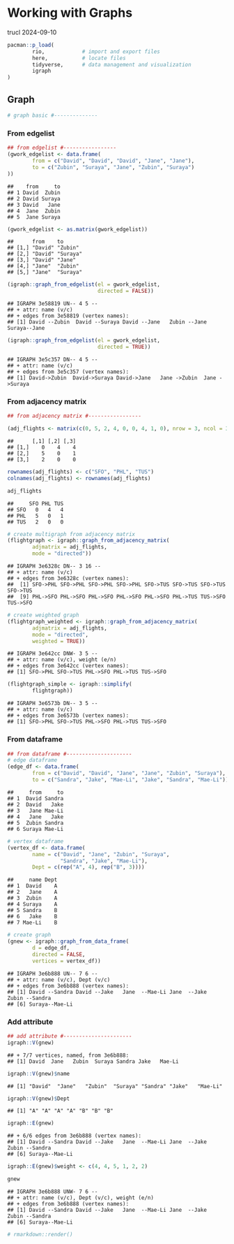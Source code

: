 Working with Graphs
================
trucl
2024-09-10

``` r
pacman::p_load(
        rio,            # import and export files
        here,           # locate files 
        tidyverse,      # data management and visualization
        igraph
)
```

## Graph

``` r
# graph basic #--------------
```

### From edgelist

``` r
## from edgelist #-----------------
(gwork_edgelist <- data.frame(
        from = c("David", "David", "David", "Jane", "Jane"),
        to = c("Zubin", "Suraya", "Jane", "Zubin", "Suraya")
))
```

    ##    from     to
    ## 1 David  Zubin
    ## 2 David Suraya
    ## 3 David   Jane
    ## 4  Jane  Zubin
    ## 5  Jane Suraya

``` r
(gwork_edgelist <- as.matrix(gwork_edgelist))
```

    ##      from    to      
    ## [1,] "David" "Zubin" 
    ## [2,] "David" "Suraya"
    ## [3,] "David" "Jane"  
    ## [4,] "Jane"  "Zubin" 
    ## [5,] "Jane"  "Suraya"

``` r
(igraph::graph_from_edgelist(el = gwork_edgelist,
                             directed = FALSE))
```

    ## IGRAPH 3e58819 UN-- 4 5 -- 
    ## + attr: name (v/c)
    ## + edges from 3e58819 (vertex names):
    ## [1] David --Zubin  David --Suraya David --Jane   Zubin --Jane   Suraya--Jane

``` r
(igraph::graph_from_edgelist(el = gwork_edgelist,
                             directed = TRUE))
```

    ## IGRAPH 3e5c357 DN-- 4 5 -- 
    ## + attr: name (v/c)
    ## + edges from 3e5c357 (vertex names):
    ## [1] David->Zubin  David->Suraya David->Jane   Jane ->Zubin  Jane ->Suraya

### From adjacency matrix

``` r
## from adjacency matrix #-----------------

(adj_flights <- matrix(c(0, 5, 2, 4, 0, 0, 4, 1, 0), nrow = 3, ncol = 3))
```

    ##      [,1] [,2] [,3]
    ## [1,]    0    4    4
    ## [2,]    5    0    1
    ## [3,]    2    0    0

``` r
rownames(adj_flights) <- c("SFO", "PHL", "TUS")
colnames(adj_flights) <- rownames(adj_flights)

adj_flights
```

    ##     SFO PHL TUS
    ## SFO   0   4   4
    ## PHL   5   0   1
    ## TUS   2   0   0

``` r
# create multigraph from adjacency matrix
(flightgraph <- igraph::graph_from_adjacency_matrix(
        adjmatrix = adj_flights,
        mode = "directed"))
```

    ## IGRAPH 3e6328c DN-- 3 16 -- 
    ## + attr: name (v/c)
    ## + edges from 3e6328c (vertex names):
    ##  [1] SFO->PHL SFO->PHL SFO->PHL SFO->PHL SFO->TUS SFO->TUS SFO->TUS SFO->TUS
    ##  [9] PHL->SFO PHL->SFO PHL->SFO PHL->SFO PHL->SFO PHL->TUS TUS->SFO TUS->SFO

``` r
# create weighted graph 
(flightgraph_weighted <- igraph::graph_from_adjacency_matrix(
        adjmatrix = adj_flights,
        mode = "directed",
        weighted = TRUE))
```

    ## IGRAPH 3e642cc DNW- 3 5 -- 
    ## + attr: name (v/c), weight (e/n)
    ## + edges from 3e642cc (vertex names):
    ## [1] SFO->PHL SFO->TUS PHL->SFO PHL->TUS TUS->SFO

``` r
(flightgraph_simple <- igraph::simplify(
        flightgraph))
```

    ## IGRAPH 3e6573b DN-- 3 5 -- 
    ## + attr: name (v/c)
    ## + edges from 3e6573b (vertex names):
    ## [1] SFO->PHL SFO->TUS PHL->SFO PHL->TUS TUS->SFO

### From dataframe

``` r
## from dataframe #---------------------
# edge dataframe
(edge_df <- data.frame(
        from = c("David", "David", "Jane", "Jane", "Zubin", "Suraya"),
        to = c("Sandra", "Jake", "Mae-Li", "Jake", "Sandra", "Mae-Li")))
```

    ##     from     to
    ## 1  David Sandra
    ## 2  David   Jake
    ## 3   Jane Mae-Li
    ## 4   Jane   Jake
    ## 5  Zubin Sandra
    ## 6 Suraya Mae-Li

``` r
# vertex dataframe
(vertex_df <- data.frame(
        name = c("David", "Jane", "Zubin", "Suraya", 
                 "Sandra", "Jake", "Mae-Li"),
        Dept = c(rep("A", 4), rep("B", 3))))
```

    ##     name Dept
    ## 1  David    A
    ## 2   Jane    A
    ## 3  Zubin    A
    ## 4 Suraya    A
    ## 5 Sandra    B
    ## 6   Jake    B
    ## 7 Mae-Li    B

``` r
# create graph
(gnew <- igraph::graph_from_data_frame(
        d = edge_df,
        directed = FALSE,
        vertices = vertex_df))
```

    ## IGRAPH 3e6b888 UN-- 7 6 -- 
    ## + attr: name (v/c), Dept (v/c)
    ## + edges from 3e6b888 (vertex names):
    ## [1] David --Sandra David --Jake   Jane  --Mae-Li Jane  --Jake   Zubin --Sandra
    ## [6] Suraya--Mae-Li

### Add attribute

``` r
## add attribute #----------------------
igraph::V(gnew)
```

    ## + 7/7 vertices, named, from 3e6b888:
    ## [1] David  Jane   Zubin  Suraya Sandra Jake   Mae-Li

``` r
igraph::V(gnew)$name
```

    ## [1] "David"  "Jane"   "Zubin"  "Suraya" "Sandra" "Jake"   "Mae-Li"

``` r
igraph::V(gnew)$Dept
```

    ## [1] "A" "A" "A" "A" "B" "B" "B"

``` r
igraph::E(gnew)
```

    ## + 6/6 edges from 3e6b888 (vertex names):
    ## [1] David --Sandra David --Jake   Jane  --Mae-Li Jane  --Jake   Zubin --Sandra
    ## [6] Suraya--Mae-Li

``` r
igraph::E(gnew)$weight <- c(4, 4, 5, 1, 2, 2)

gnew
```

    ## IGRAPH 3e6b888 UNW- 7 6 -- 
    ## + attr: name (v/c), Dept (v/c), weight (e/n)
    ## + edges from 3e6b888 (vertex names):
    ## [1] David --Sandra David --Jake   Jane  --Mae-Li Jane  --Jake   Zubin --Sandra
    ## [6] Suraya--Mae-Li

``` r
# rmarkdown::render()
```
